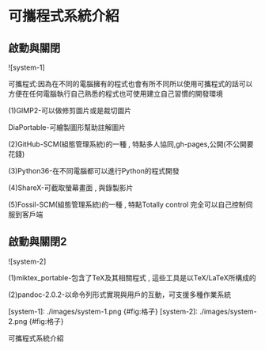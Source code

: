 可攜程式系統介紹
===
啟動與關閉
---
![system-1]


可攜程式:因為在不同的電腦擁有的程式也會有所不同所以使用可攜程式的話可以方便在任何電腦執行自己熟悉的程式也可使用建立自己習慣的開發環境

(1)GIMP2-可以做修剪圖片或是裁切圖片

DiaPortable-可繪製圖形幫助註解圖片

(2)GitHub-SCM(組態管理系統)的一種 , 特點多人協同,gh-pages,公開(不公開要花錢)

(3)Python36-在不同電腦都可以進行Python的程式開發

(4)ShareX-可截取螢幕畫面 , 與錄製影片

(5)Fossil-SCM(組態管理系統)的一種 , 特點Totally control 完全可以自己控制伺服到客戶端

啟動與關閉2
---
![system-2]

(1)miktex_portable-包含了TeX及其相關程式 , 這些工具是以TeX/LaTeX所構成的

(2)pandoc-2.0.2-以命令列形式實現與用戶的互動，可支援多種作業系統


[system-1]: ./images/system-1.png {#fig:格子}
[system-2]: ./images/system-2.png {#fig:格子}



可攜程式系統介紹

